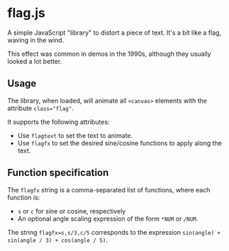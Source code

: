 flag.js
=======
A simple JavaScript "library" to distort a piece of text.
It's a bit like a flag, waving in the wind.

This effect was common in demos in the 1990s, although they usually looked a lot better.

Usage
-----
The library, when loaded, will animate all `<canvas>` elements with the attribute `class="flag"`.

It supports the following attributes:
- Use `flagtext` to set the text to animate.
- Use `flagfx` to set the desired sine/cosine functions to apply along the text.

Function specification
----------------------
The  `flagfx` string is a comma-separated list of functions, where each function is:
- `s` or `c` for sine or cosine, respectively
- An optional angle scaling expression of the form `*NUM` or `/NUM`.

The string `flagfx=s,s/3,c/5` corresponds to the expression `sin(angle) + sin(angle / 3) + cos(angle / 5)`.
